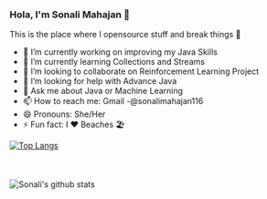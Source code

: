 ### Hola, I'm Sonali Mahajan 👋

This is the place where I opensource stuff and break things 🤣


- 🔭 I’m currently working on improving my Java Skills
- 🌱 I’m currently learning Collections and Streams
- 👯 I’m looking to collaborate on Reinforcement Learning Project
- 🤔 I’m looking for help with Advance Java
- 💬 Ask me about Java or Machine Learning
- 📫 How to reach me: Gmail -@sonalimahajan116
- 😄 Pronouns: She/Her
- ⚡ Fun fact: I ❤️ Beaches 🏖️

[![Top Langs](https://github-readme-stats.vercel.app/api/top-langs/?username=sonalimahajan12&langs_count=8)](https://github.com/sonalimahajan12/github-readme-stats)
<br><br><br><br>
![Sonali's github stats](https://github-readme-stats.vercel.app/api?username=sonalimahajan12&show_icons=true&theme=radical)

